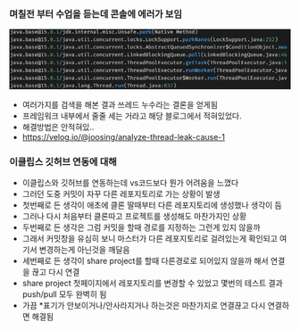 ### 며칠전 부터 수업을 듣는데 콘솔에 에러가 보임
![쓰레드누수](/image/트러블슈팅/2022-10-05-02-25-30.png)
- 여러가지를 검색을 해본 결과 쓰레드 누수라는 결론을 얻게됨
- 프레임워크 내부에서 줄줄 세는 거라고 해당 블로그에서 적혀있었다.
- 해결방법은 안적혀있..
- https://velog.io/@joosing/analyze-thread-leak-cause-1

### 이클립스 깃허브 연동에 대해
- 이클립스와 깃허브를 연동하는데 vs코드보다 뭔가 어려움을 느꼈다
- 그러던 도중 커밋이 자꾸 다른 레포지토리로 가는 상황이 발생
- 첫번째로 든 생각이 애초에 클론 딸때부터 다른 레포지토리에 생성했나 생각이 듬
- 그러나 다시 처음부터 클론따고 프로젝트를 생성해도 마찬가지인 상황
- 두번째로 든 생각은 그럼 커밋을 할때 경로를 지정하는 그런게 있지 않을까
- 그래서 커밋창을 유심히 보니 마스터가 다른 레포지토리로 걸려있는게 확인되고 여기서 변경하는게 아닌것을 깨달음
- 세번째로 든 생각이 share project를 할때 다른경로로 되어있지 않을까 해서 연결을 끊고 다시 연결
- share project 첫페이지에서 레포지토리를 변경할 수 있었고 몇번의 테스트 결과 push/pull 모두 완벽히 됨
- 가끔 *표기가 안보이거나/안사라지거나 하는것은 마찬가지로 연결끊고 다시 연결하면 해결됨
